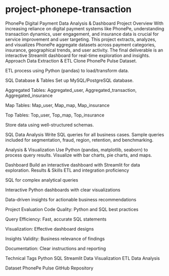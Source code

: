# project-phonepe-transaction
PhonePe Digital Payment Data Analysis & Dashboard
Project Overview
With increasing reliance on digital payment systems like PhonePe, understanding transaction dynamics, user engagement, and insurance data is crucial for service improvement and user targeting. This project extracts, analyzes, and visualizes PhonePe aggregate datasets across payment categories, insurance, geographical trends, and user activity. The final deliverable is an interactive Streamlit dashboard for real-time exploration and insights.
Approach
Data Extraction & ETL
Clone PhonePe Pulse Dataset.

ETL process using Python (pandas) to load/transform data.

SQL Database & Tables
Set up MySQL/PostgreSQL database.

Aggregated Tables: Aggregated_user, Aggregated_transaction, Aggregated_insurance

Map Tables: Map_user, Map_map, Map_insurance

Top Tables: Top_user, Top_map, Top_insurance

Store data using well-structured schemas.

SQL Data Analysis
Write SQL queries for all business cases.
Sample queries included for segmentation, fraud, region, retention, and benchmarking.

Analysis & Visualization
Use Python (pandas, matplotlib, seaborn) to process query results.
Visualize with bar charts, pie charts, and maps.

Dashboard
Build an interactive dashboard with Streamlit for data exploration.
Results & Skills
ETL and integration proficiency

SQL for complex analytical queries

Interactive Python dashboards with clear visualizations

Data-driven insights for actionable business recommendations

Project Evaluation
Code Quality: Python and SQL best practices

Query Efficiency: Fast, accurate SQL statements

Visualization: Effective dashboard designs

Insights Validity: Business relevance of findings

Documentation: Clear instructions and reporting

Technical Tags
Python SQL Streamlit Data Visualization ETL Data Analysis

Dataset
PhonePe Pulse GitHub Repository

